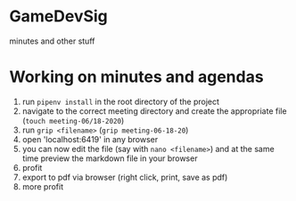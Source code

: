 # GameDevSig
minutes and other stuff


# Working on minutes and agendas

1. run `pipenv install` in the root directory of the project
2. navigate to the correct meeting directory and create the appropriate file (`touch meeting-06/18-2020`)
3. run `grip <filename>` (`grip meeting-06-18-20`)
4. open 'localhost:6419' in any browser
5. you can now edit the file (say with `nano <filename>`) and at the same time preview the markdown file in your browser
6. profit
7. export to pdf via browser (right click, print, save as pdf)
8. more profit



